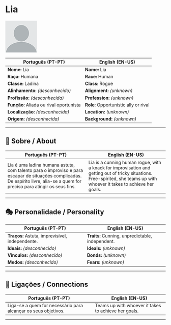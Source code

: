 # Lia

![Lia](docs/assets/npc/npc_blank.png)

| **Português (PT-PT)** | **English (EN-US)** |
| --------------------- | ------------------- |
| **Nome:** Lia | **Name:** Lia |
| **Raça:** Humana | **Race:** Human |
| **Classe:** Ladina | **Class:** Rogue |
| **Alinhamento:** *(desconhecido)* | **Alignment:** *(unknown)* |
| **Profissão:** *(desconhecida)* | **Profession:** *(unknown)* |
| **Função:** Aliada ou rival oportunista | **Role:** Opportunistic ally or rival |
| **Localização:** *(desconhecida)* | **Location:** *(unknown)* |
| **Origem:** *(desconhecida)* | **Background:** *(unknown)* |

---

## 📖 Sobre / About

| **Português (PT-PT)** | **English (EN-US)** |
| --------------------- | ------------------- |
| Lia é uma ladina humana astuta, com talento para o improviso e para escapar de situações complicadas. De espírito livre, alia-se a quem for preciso para atingir os seus fins. | Lia is a cunning human rogue, with a knack for improvisation and getting out of tricky situations. Free-spirited, she teams up with whoever it takes to achieve her goals. |

---

## 🎭 Personalidade / Personality

| **Português (PT-PT)** | **English (EN-US)** |
| --------------------- | ------------------- |
| **Traços:** Astuta, imprevisível, independente. | **Traits:** Cunning, unpredictable, independent. |
| **Ideais:** *(desconhecido)* | **Ideals:** *(unknown)* |
| **Vínculos:** *(desconhecido)* | **Bonds:** *(unknown)* |
| **Medos:** *(desconhecido)* | **Fears:** *(unknown)* |

---

## 🔗 Ligações / Connections

| **Português (PT-PT)** | **English (EN-US)** |
| --------------------- | ------------------- |
| Liga-se a quem for necessário para alcançar os seus objetivos. | Teams up with whoever it takes to achieve her goals. |

---
